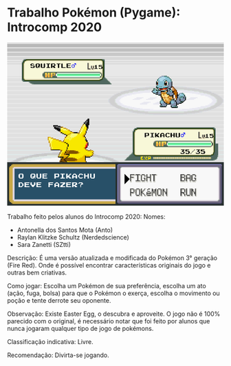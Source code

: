 # Trabalho Pokémon (Pygame): Introcomp 2020

![alt print](image.png)

Trabalho feito pelos alunos do Introcomp 2020:
Nomes: 
* Antonella dos Santos Mota (Anto)
* Raylan Klitzke Schultz (Nerdedscience)
* Sara Zanetti (SZtti)

Descrição: É uma versão atualizada e modificada do Pokémon 3° geração (Fire Red). Onde é possível encontrar características originais do jogo e outras bem criativas.

Como jogar: Escolha um Pokémon de sua preferência, escolha um ato (ação, fuga, bolsa) para que o Pokémon o exerça, escolha o movimento ou poção e tente derrote seu oponente.

Observação: Existe Easter Egg, o descubra e aproveite. O jogo não é 100% parecido com o original, é necessário notar que foi feito por alunos que nunca jogaram qualquer tipo de jogo de pokémons.

Classificação indicativa: Livre.

Recomendação: Divirta-se jogando.